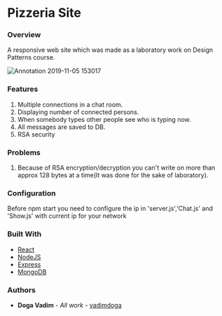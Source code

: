 # Pizzeria Site

### Overview

A responsive web site which was made as a laboratory work on Design Patterns course.

![Annotation 2019-11-05 153017](https://user-images.githubusercontent.com/43139007/68212372-14502800-ffe2-11e9-8772-5d42aa161f48.png)


### Features
1. Multiple connections in a chat room.
2. Displaying number of connected persons.
3. When somebody types other people see who is typing now.
4. All messages are saved to DB.
5. RSA security

### Problems
1. Because of RSA encryption/decryption you can't write on more than approx 128 bytes at a time(It was done for the sake of laboratory).

### Configuration
Before npm start you need to configure the ip in 'server.js','Chat.js' and 'Show.js' with current ip for your network

### Built With

* [React](https://reactjs.org/)
* [NodeJS](https://nodejs.org/en/)
* [Express](https://expressjs.com/)
* [MongoDB](https://www.mongodb.com/)


### Authors

* **Doga Vadim** - *All work* - [vadimdoga](https://github.com/vadimdoga)
